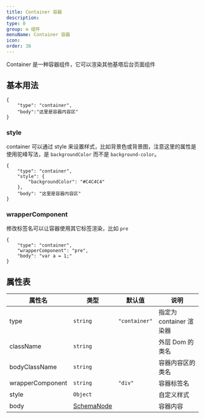 ```yaml
---
title: Container 容器
description:
type: 0
group: ⚙ 组件
menuName: Container 容器
icon:
order: 38
---
```


Container 是一种容器组件，它可以渲染其他基塔后台页面组件

## 基本用法

```schema: scope="body"
{
    "type": "container",
    "body":"这里是容器内容区"
}
```

### style

container 可以通过 style 来设置样式，比如背景色或背景图，注意这里的属性是使用驼峰写法，是 `backgroundColor` 而不是 `background-color`。

```schema: scope="body"
{
    "type": "container",
    "style": {
        "backgroundColor": "#C4C4C4"
    },
    "body": "这里是容器内容区"
}
```

### wrapperComponent

修改标签名可以让容器使用其它标签渲染，比如 `pre`

```schema: scope="body"
{
    "type": "container",
    "wrapperComponent": "pre",
    "body": "var a = 1;"
}
```

## 属性表

| 属性名           | 类型                                      | 默认值        | 说明                    |
| ---------------- | ----------------------------------------- | ------------- | ----------------------- |
| type             | `string`                                  | `"container"` | 指定为 container 渲染器 |
| className        | `string`                                  |               | 外层 Dom 的类名         |
| bodyClassName    | `string`                                  |               | 容器内容区的类名        |
| wrapperComponent | `string`                                  | `"div"`       | 容器标签名              |
| style            | `Object`                                  |               | 自定义样式              |
| body             | [SchemaNode](../../docs/types/schemanode) |               | 容器内容                |

